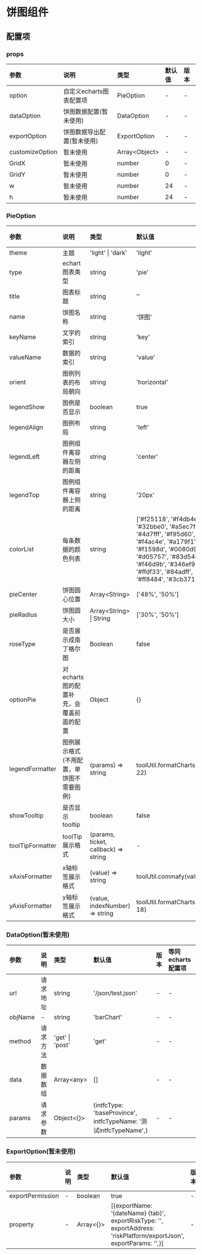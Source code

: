 [comment]: <> (2021/12/30 gqd 新增README文档;)

# 饼图组件

## 配置项

### props

| 参数 | 说明 | 类型 | 默认值 | 版本 |
| :------- | :-- | :-- | :--- | :-------- |
| option | 自定义echarts图表配置项 | PieOption | - | - |
| dataOption | 饼图数据配置(暂未使用) | DataOption | - | - |
| exportOption | 饼图数据导出配置(暂未使用) | ExportOption | - | - |
| customizeOption | 暂未使用 | Array\<Object\> | - | - |
| GridX | 暂未使用 | number | 0 | - |
| GridY | 暂未使用 | number | 0 | - |
| w | 暂未使用 | number | 24 | - |
| h | 暂未使用 | number | 24 | - |

### PieOption

| 参数 | 说明 | 类型 | 默认值 | 版本 | 等同echarts配置项 |
| :------- | :-- | :-- | :--- | :-------- | :----- |
| theme | 主题 | 'light' \| 'dark' | 'light' | - | - |
| type | echart图表类型 | string | 'pie' | - | - |
| title | 图表标题 | string | '' | - | title.text |
| name | 饼图名称 | string | '饼图' | - | series[0].name |
| keyName | 文字的索引 | string | 'key' | - | - |
| valueName | 数据的索引 | string | 'value' | - | - |
| orient | 图例列表的布局朝向 | string | 'horizontal' | - | legend.orient |
| legendShow | 图例是否显示 | boolean | true | - | legend.show |
| legendAlign | 图例布局 | string | 'left' | - | legend.align |
| legendLeft | 图例组件离容器左侧的距离 | string | 'center' | - | legend.left |
| legendTop | 图例组件离容器上侧的距离 | string | '20px' | - | legend.top |
| colorList | 每条数据的颜色列表 | string | ['#f25118', '#f4db4e', '#32bbe0', '#a5ec7f', '#4d7fff', '#f95d60', '#f4ac4e', '#a179f1', '#f1598d', '#0080d9', '#d05757', '#83d540', '#f46d9b', '#346ef9', '#ffdf33', '#84adff', '#ff8484', '#3cb371'] | - | - |
| pieCenter | 饼图圆心位置 | Array\<String\> | ['48%', '50%'] | - | series[0].center |
| pieRadius | 饼图圆大小 | Array\<String\> \| String | ['30%', '50%'] | - | series[0].radius |
| roseType | 是否展示成南丁格尔图 | Boolean | false | - | series[0].roseType |
| optionPie | 对echarts图的配置补充，会覆盖前面的配置 | Object | {} | - | - |
| legendFormatter | 图例展示格式(不用配置，单饼图不需要图例) | (params) => string | toolUtil.formatCharts(params, 22) | - | legend.formatter |
| showTooltip | 是否显示tooltip | boolean | false | - | tooltip.show |
| toolTipFormatter | toolTip展示格式 | (params, ticket, callback) => string | - | - | tooltip.formatter |
| xAxisFormatter | x轴标签展示格式 | (value) => string | toolUtil.commafy(value) | - | xAxis[0].axisLabel.formatter |
| yAxisFormatter | y轴标签展示格式 | (value, indexNumber) => string | toolUtil.formatCharts(value, 18) | - | yAxis[0].axisLabel.formatter |

### DataOption(暂未使用)

| 参数 | 说明 | 类型 | 默认值 | 版本 | 等同echarts配置项 |
| :------- | :-- | :-- | :--- | :-------- | :------ |
| url | 请求地址 | string | '/json/test.json' | - | - |
| objName | - | string | 'barChart' | - | - |
| method | 请求方法 | 'get' \| 'post' | 'get' | - | - |
| data | 数据数组 | Array\<any\> | [] | - | - |
| params | 请求参数 | Object\<{}\> | {intfcType: 'baseProvince', intfcTypeName: '测试intfcTypeName',} | - | - |

### ExportOption(暂未使用)

| 参数 | 说明 | 类型 | 默认值 | 版本 | 等同echarts配置项 |
| :------- | :-- | :-- | :--- | :-------- | :------ |
| exportPermission | - | boolean | true | - | - |
| property | - | Array\<{}\> | [{exportName: '{dateName} {tab}', exportRiskType: '', exportAddress: 'riskPlatform/exportJson', exportParams: '',}] | - | - |

